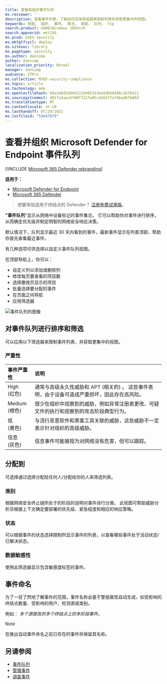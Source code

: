 ```yaml
---
title: 查看和组织事件队列
ms.reviewer: ''
description: 查看事件列表，了解如何应用筛选器来限制列表并获取更集中的视图。
keywords: 视图， 组织， 事件， 聚合， 调查， 队列， ttp
search.product: eADQiWindows 10XVcnh
search.appverid: met150
ms.prod: m365-security
ms.mktglfcycl: deploy
ms.sitesec: library
ms.pagetype: security
ms.author: dansimp
author: dansimp
localization_priority: Normal
manager: dansimp
audience: ITPro
ms.collection: M365-security-compliance
ms.topic: article
ms.technology: mde
ms.openlocfilehash: b9a146d2dd66222d405243ea5db66486c2678412
ms.sourcegitcommit: d817a3aecb700f7227a05cd165ffa7dbad67b09d
ms.translationtype: MT
ms.contentlocale: zh-CN
ms.lasthandoff: 07/29/2021
ms.locfileid: "53647879"
---
```

# <a name="view-and-organize-the-microsoft-defender-for-endpoint-incidents-queue"></a>查看并组织 Microsoft Defender for Endpoint 事件队列

[!INCLUDE [Microsoft 365 Defender rebranding](../../includes/microsoft-defender.md)]

**适用于：**
- [Microsoft Defender for Endpoint](https://go.microsoft.com/fwlink/?linkid=2154037)
- [Microsoft 365 Defender](https://go.microsoft.com/fwlink/?linkid=2118804)

> 想要体验适用于终结点的 Defender？ [注册免费试用版](https://signup.microsoft.com/create-account/signup?products=7f379fee-c4f9-4278-b0a1-e4c8c2fcdf7e&ru=https://aka.ms/MDEp2OpenTrial?ocid=docs-wdatp-pullalerts-abovefoldlink)。

**"事件队列**"显示从网络中设备标记的事件集合。 它可以帮助你对事件进行排序，从而确定优先级并制定明智的网络安全响应决策。

默认情况下，队列显示最近 30 天内看到的事件，最新事件显示在列表顶部，帮助你首先查看最近事件。

有几种选项可供选择以自定义事件队列视图。 

在顶部导航上，你可以：
- 自定义列以添加或删除列 
- 修改每页要查看的项目数
- 选择要按页显示的项目
- 批量选择要分配的事件 
- 在页面之间导航
- 应用筛选器

![事件队列的图像](images/atp-incident-queue.png)

## <a name="sort-and-filter-the-incidents-queue"></a>对事件队列进行排序和筛选
可以应用以下筛选器来限制事件列表，并获取更集中的视图。

### <a name="severity"></a>严重性

事件严重性 | 说明
:---|:---
High </br> (红色)  | 通常与高级永久性威胁和 APT (相关的) 。 这些事件表明，由于设备可造成严重损坏，因此存在高风险。
Medium </br> (橙色)  | 很少在组织中观察到的威胁，例如异常注册表更改、可疑文件的执行和观察到的攻击阶段典型行为。
低 </br> (黄色)  | 与流行恶意软件和黑客工具关联的威胁，这些威胁不一定表示针对组织的高级威胁。
信息 </br> (灰色)  | 信息事件可能被视为对网络没有危害，但可以跟踪。

## <a name="assigned-to"></a>分配到
可选择通过选择分配给任何人/分配给你的人来筛选列表。

### <a name="category"></a>类别
根据网络安全终止链所处于的阶段的说明对事件进行分类。 此视图可帮助威胁分析员根据上下文确定要部署的优先级、紧急程度和相应的响应策略。

### <a name="status"></a>状态
可以根据事件的状态选择限制所显示事件的列表，以查看哪些事件处于活动状态/已解决状态。

### <a name="data-sensitivity"></a>数据敏感性
使用此筛选器显示包含敏感度标签的事件。

## <a name="incident-naming"></a>事件命名

为了一目了然地了解事件的范围，事件名称会基于警报属性自动生成，如受影响的终结点数量、受影响的用户、检测源或类别。

例如： *多个源报告的多个终结点上的多阶段事件。*

> [!NOTE]
> 在推出自动事件命名之前已存在的事件将保留其名称。


## <a name="see-also"></a>另请参阅
- [事件队列](/microsoft-365/security/defender-endpoint/view-incidents-queue)
- [管理事件](manage-incidents.md)
- [调查事件](investigate-incidents.md)

